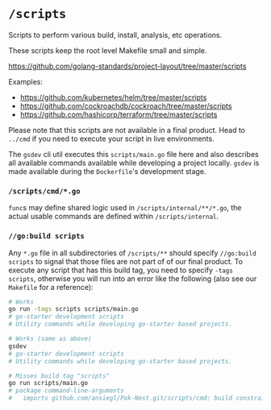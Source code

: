 # `/scripts`

Scripts to perform various build, install, analysis, etc operations.

These scripts keep the root level Makefile small and simple.

https://github.com/golang-standards/project-layout/tree/master/scripts

Examples:

* https://github.com/kubernetes/helm/tree/master/scripts
* https://github.com/cockroachdb/cockroach/tree/master/scripts
* https://github.com/hashicorp/terraform/tree/master/scripts

Please note that this scripts are not available in a final product. Head to `../cmd` if you need to execute your script in live environments.

The `gsdev` cli util executes this `scripts/main.go` file here and also describes all available commands available while developing a project locally. `gsdev` is made available during the `Dockerfile`'s development stage.

### `/scripts/cmd/*.go`

`func`s may define shared logic used in `/scripts/internal/**/*.go`, the actual usable commands are defined within `/scripts/internal`.

### `//go:build scripts`

Any `*.go` file in all subdirectories of `/scripts/**` should specify `//go:build scripts` to signal that those files are not part of of our final product. To execute any script that has this build tag, you need to specify `-tags scripts`, otherwise you will run into an error like the following (also see our `Makefile` for a reference):

```bash
# Works
go run -tags scripts scripts/main.go
# go-starter development scripts
# Utility commands while developing go-starter based projects.

# Works (same as above)
gsdev
# go-starter development scripts
# Utility commands while developing go-starter based projects.

# Misses build tag "scripts"
go run scripts/main.go
# package command-line-arguments
# 	imports github.com/ansiegl/Pok-Nest.git/scripts/cmd: build constraints exclude all Go files in /app/scripts/cmd
```
